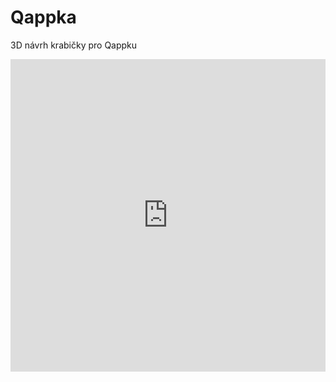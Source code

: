 # Qappka
3D návrh krabičky pro Qappku
<iframe src="https://github.com/kocevjak/qappka/blob/a5f860b56d7aa004c681c2fe4780120180e41f16/hardware/3D_print/qappka_main/all_2D.pdf" width="100%" height="500" frameborder="0" >

# valve
krabička pro uložení DPS která ovládá ventil

# Water tank
konstrukce která drží zásobník na vodu
